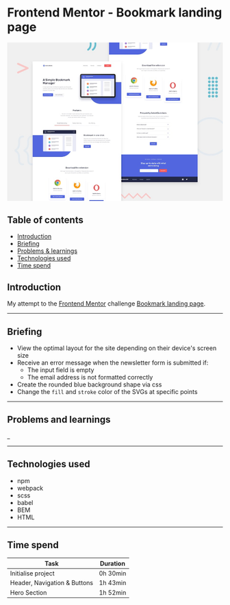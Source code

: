 # Frontend Mentor - Bookmark landing page

![Design preview for the Bookmark landing page coding challenge](/images/desktop-preview.jpg)

## Table of contents
* [Introduction](#introduction)
* [Briefing](#briefing)
* [Problems & learnings](#problems-and-learnings)
* [Technologies used](#technologies-used)
* [Time spend](#time-spend)

## Introduction

My attempt to the [Frontend Mentor](https://www.frontendmentor.io) challenge [Bookmark landing page](https://www.frontendmentor.io/challenges/bookmark-landing-page-5d0b588a9edda32581d29158).

***

## Briefing

* View the optimal layout for the site depending on their device's screen size
* Receive an error message when the newsletter form is submitted if:
    * The input field is empty
    * The email address is not formatted correctly
* Create the rounded blue background shape via css 
* Change the `fill` and `stroke` color of the SVGs at specific points 

***

## Problems and learnings
_

***

## Technologies used
* npm
* webpack
* scss
* babel
* BEM 
* HTML 

***

## Time spend

| Task                             | Duration      |
| ---------------------------------|:-------------:|
| Initialise project               | 0h 30min      |
| Header, Navigation & Buttons     | 1h 43min      |
| Hero Section                     | 1h 52min      |

